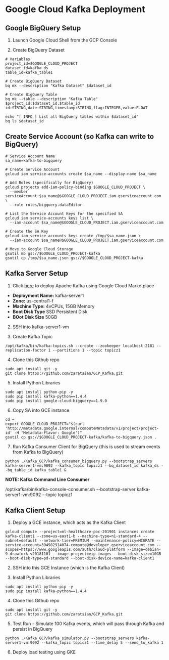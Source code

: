 # Google Cloud Kafka Deployment


## Google BigQuery Setup

1. Launch Google Cloud Shell from the GCP Console

2. Create BigQuery Dataset

```
# Variables
project_id=$GOOGLE_CLOUD_PROJECT
dataset_id=kafka_ds
table_id=kafka_table1

# Create BigQuery Dataset
bq mk --description "Kafka Dataset" $dataset_id

# Create BigQuery Table
bq mk --table --description "Kafka Table" $project_id:$dataset_id.$table_id id:STRING,date:STRING,timestamp:STRING,flag:INTEGER,value:FLOAT

echo "[ INFO ] List all BigQuery tables within $dataset_id"
bq ls $dataset_id
```

## Create Service Account (so Kafka can write to BigQuery)

```
# Service Account Name
sa_name=kafka-to-bigquery

# Create Service Account
gcloud iam service-accounts create $sa_name --display-name $sa_name

# Add Roles (specifically for BigQuery)
gcloud projects add-iam-policy-binding $GOOGLE_CLOUD_PROJECT \
  --member serviceAccount:$sa_name@$GOOGLE_CLOUD_PROJECT.iam.gserviceaccount.com \
  --role roles/bigquery.dataEditor

# List the Service Account Keys for the specified SA
gcloud iam service-accounts keys list \
  --iam-account $sa_name@$GOOGLE_CLOUD_PROJECT.iam.gserviceaccount.com

# Create the SA Key
gcloud iam service-accounts keys create /tmp/$sa_name.json \
  --iam-account $sa_name@$GOOGLE_CLOUD_PROJECT.iam.gserviceaccount.com

# Move to Google Cloud Storage
gsutil mb gs://$GOOGLE_CLOUD_PROJECT-kafka
gsutil cp /tmp/$sa_name.json gs://$GOOGLE_CLOUD_PROJECT-kafka
```

## Kafka Server Setup

1. Click [here](https://console.cloud.google.com/marketplace/details/click-to-deploy-images/kafka?q=kafka) to deploy Apache Kafka using Google Cloud Marketplace

  * **Deployment Name:** kafka-server1
  * **Zone:** us-central1-f
  * **Machine Type:** 4vCPUs, 15GB Memory
  * **Boot Disk Type** SSD Persistent Disk
  * **BOot Disk Size** 50GB

2. SSH into kafka-server1-vm

3. Create Kafka Topic

```
/opt/kafka/bin/kafka-topics.sh --create --zookeeper localhost:2181 --replication-factor 1 --partitions 1 --topic topicz1 
```

4. Clone this Github repo

```
sudo apt install git -y
git clone https://github.com/zaratsian/GCP_Kafka.git
```

5. Install Python Libraries

```
sudo apt install python-pip -y
sudo pip install kafka-python==1.4.4
sudo pip install google-cloud-bigquery==1.9.0
```

6. Copy SA into GCE instance

```
cd ~
export GOOGLE_CLOUD_PROJECT="$(curl 'http://metadata.google.internal/computeMetadata/v1/project/project-id' -H 'Metadata-Flavor: Google')"
gsutil cp gs://$GOOGLE_CLOUD_PROJECT-kafka/kafka-to-bigquery.json .
```

7. Run Kafka Consumer Client for BigQuery (this is used to stream events from Kafka to BigQuery)

```
python ./Kafka_GCP/kafka_consumer_bigquery.py --bootstrap_servers kafka-server1-vm:9092 --kafka_topic topicz1 --bq_dataset_id kafka_ds --bq_table_id kafka_table1 &
```

**NOTE: Kafka Command Line Consumer**

/opt/kafka/bin/kafka-console-consumer.sh --bootstrap-server kafka-server1-vm:9092 --topic topicz1


## Kafka Client Setup

1. Deploy a GCE instance, which acts as the Kafka Client

```
gcloud compute --project=ml-healthcare-poc-201901 instances create kafka-client1 --zone=us-east1-b --machine-type=n1-standard-4 --subnet=default --network-tier=PREMIUM --maintenance-policy=MIGRATE --service-account=394982914074-compute@developer.gserviceaccount.com --scopes=https://www.googleapis.com/auth/cloud-platform --image=debian-9-drawfork-v20181101 --image-project=eip-images --boot-disk-size=10GB --boot-disk-type=pd-standard --boot-disk-device-name=kafka-client1
```

2. SSH into this GCE Instance (which is the Kafka Client)

3. Install Python Libraries

```
sudo apt install python-pip -y
sudo pip install kafka-python==1.4.4
```

4. Clone this Github repo

```
sudo apt install git -y
git clone https://github.com/zaratsian/GCP_Kafka.git
```

5. Test Run - Simulate 100 Kafka events, which will pass through Kafka and persist in BigQuery

```
python ./Kafka_GCP/kafka_simulator.py --bootstrap_servers kafka-server1-vm:9092 --kafka_topic topicz1 --time_delay 5 --send_to_kafka 1
```

6. Deploy load testing using GKE

```

```
